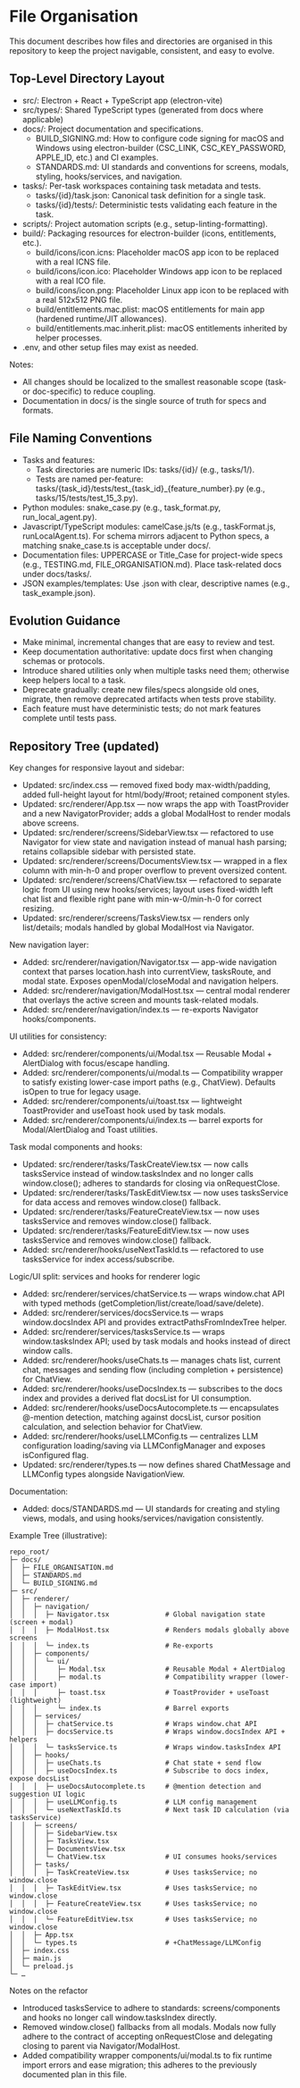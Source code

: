 # File Organisation

This document describes how files and directories are organised in this repository to keep the project navigable, consistent, and easy to evolve.

## Top-Level Directory Layout
- src/: Electron + React + TypeScript app (electron-vite)
- src/types/: Shared TypeScript types (generated from docs where applicable)
- docs/: Project documentation and specifications.
  - BUILD_SIGNING.md: How to configure code signing for macOS and Windows using electron-builder (CSC_LINK, CSC_KEY_PASSWORD, APPLE_ID, etc.) and CI examples.
  - STANDARDS.md: UI standards and conventions for screens, modals, styling, hooks/services, and navigation.
- tasks/: Per-task workspaces containing task metadata and tests.
  - tasks/{id}/task.json: Canonical task definition for a single task.
  - tasks/{id}/tests/: Deterministic tests validating each feature in the task.
- scripts/: Project automation scripts (e.g., setup-linting-formatting).
- build/: Packaging resources for electron-builder (icons, entitlements, etc.).
  - build/icons/icon.icns: Placeholder macOS app icon to be replaced with a real ICNS file.
  - build/icons/icon.ico: Placeholder Windows app icon to be replaced with a real ICO file.
  - build/icons/icon.png: Placeholder Linux app icon to be replaced with a real 512x512 PNG file.
  - build/entitlements.mac.plist: macOS entitlements for main app (hardened runtime/JIT allowances).
  - build/entitlements.mac.inherit.plist: macOS entitlements inherited by helper processes.
- .env, and other setup files may exist as needed.

Notes:
- All changes should be localized to the smallest reasonable scope (task- or doc-specific) to reduce coupling.
- Documentation in docs/ is the single source of truth for specs and formats.

## File Naming Conventions
- Tasks and features:
  - Task directories are numeric IDs: tasks/{id}/ (e.g., tasks/1/).
  - Tests are named per-feature: tasks/{task_id}/tests/test_{task_id}_{feature_number}.py (e.g., tasks/15/tests/test_15_3.py).
- Python modules: snake_case.py (e.g., task_format.py, run_local_agent.py).
- Javascript/TypeScript modules: camelCase.js/ts (e.g., taskFormat.js, runLocalAgent.ts). For schema mirrors adjacent to Python specs, a matching snake_case.ts is acceptable under docs/.
- Documentation files: UPPERCASE or Title_Case for project-wide specs (e.g., TESTING.md, FILE_ORGANISATION.md). Place task-related docs under docs/tasks/.
- JSON examples/templates: Use .json with clear, descriptive names (e.g., task_example.json).

## Evolution Guidance
- Make minimal, incremental changes that are easy to review and test.
- Keep documentation authoritative: update docs first when changing schemas or protocols.
- Introduce shared utilities only when multiple tasks need them; otherwise keep helpers local to a task.
- Deprecate gradually: create new files/specs alongside old ones, migrate, then remove deprecated artifacts when tests prove stability.
- Each feature must have deterministic tests; do not mark features complete until tests pass.

## Repository Tree (updated)
Key changes for responsive layout and sidebar:
- Updated: src/index.css — removed fixed body max-width/padding, added full-height layout for html/body/#root; retained component styles.
- Updated: src/renderer/App.tsx — now wraps the app with ToastProvider and a new NavigatorProvider; adds a global ModalHost to render modals above screens.
- Updated: src/renderer/screens/SidebarView.tsx — refactored to use Navigator for view state and navigation instead of manual hash parsing; retains collapsible sidebar with persisted state.
- Updated: src/renderer/screens/DocumentsView.tsx — wrapped in a flex column with min-h-0 and proper overflow to prevent oversized content.
- Updated: src/renderer/screens/ChatView.tsx — refactored to separate logic from UI using new hooks/services; layout uses fixed-width left chat list and flexible right pane with min-w-0/min-h-0 for correct resizing.
- Updated: src/renderer/screens/TasksView.tsx — renders only list/details; modals handled by global ModalHost via Navigator.

New navigation layer:
- Added: src/renderer/navigation/Navigator.tsx — app-wide navigation context that parses location.hash into currentView, tasksRoute, and modal state. Exposes openModal/closeModal and navigation helpers.
- Added: src/renderer/navigation/ModalHost.tsx — central modal renderer that overlays the active screen and mounts task-related modals.
- Added: src/renderer/navigation/index.ts — re-exports Navigator hooks/components.

UI utilities for consistency:
- Added: src/renderer/components/ui/Modal.tsx — Reusable Modal + AlertDialog with focus/escape handling.
- Added: src/renderer/components/ui/modal.ts — Compatibility wrapper to satisfy existing lower-case import paths (e.g., ChatView). Defaults isOpen to true for legacy usage.
- Added: src/renderer/components/ui/toast.tsx — lightweight ToastProvider and useToast hook used by task modals.
- Added: src/renderer/components/ui/index.ts — barrel exports for Modal/AlertDialog and Toast utilities.

Task modal components and hooks:
- Updated: src/renderer/tasks/TaskCreateView.tsx — now calls tasksService instead of window.tasksIndex and no longer calls window.close(); adheres to standards for closing via onRequestClose.
- Updated: src/renderer/tasks/TaskEditView.tsx — now uses tasksService for data access and removes window.close() fallback.
- Updated: src/renderer/tasks/FeatureCreateView.tsx — now uses tasksService and removes window.close() fallback.
- Updated: src/renderer/tasks/FeatureEditView.tsx — now uses tasksService and removes window.close() fallback.
- Added: src/renderer/hooks/useNextTaskId.ts — refactored to use tasksService for index access/subscribe.

Logic/UI split: services and hooks for renderer logic
- Added: src/renderer/services/chatService.ts — wraps window.chat API with typed methods (getCompletion/list/create/load/save/delete).
- Added: src/renderer/services/docsService.ts — wraps window.docsIndex API and provides extractPathsFromIndexTree helper.
- Added: src/renderer/services/tasksService.ts — wraps window.tasksIndex API; used by task modals and hooks instead of direct window calls.
- Added: src/renderer/hooks/useChats.ts — manages chats list, current chat, messages and sending flow (including completion + persistence) for ChatView.
- Added: src/renderer/hooks/useDocsIndex.ts — subscribes to the docs index and provides a derived flat docsList for UI consumption.
- Added: src/renderer/hooks/useDocsAutocomplete.ts — encapsulates @-mention detection, matching against docsList, cursor position calculation, and selection behavior for ChatView.
- Added: src/renderer/hooks/useLLMConfig.ts — centralizes LLM configuration loading/saving via LLMConfigManager and exposes isConfigured flag.
- Updated: src/renderer/types.ts — now defines shared ChatMessage and LLMConfig types alongside NavigationView.

Documentation:
- Added: docs/STANDARDS.md — UI standards for creating and styling views, modals, and using hooks/services/navigation consistently.

Example Tree (illustrative):
```
repo_root/
├─ docs/
│  ├─ FILE_ORGANISATION.md
│  ├─ STANDARDS.md
│  └─ BUILD_SIGNING.md
├─ src/
│  ├─ renderer/
│  │  ├─ navigation/
│  │  │  ├─ Navigator.tsx              # Global navigation state (screen + modal)
│  │  │  ├─ ModalHost.tsx              # Renders modals globally above screens
│  │  │  └─ index.ts                   # Re-exports
│  │  ├─ components/
│  │  │  └─ ui/
│  │  │     ├─ Modal.tsx               # Reusable Modal + AlertDialog
│  │  │     ├─ modal.ts                # Compatibility wrapper (lower-case import)
│  │  │     ├─ toast.tsx               # ToastProvider + useToast (lightweight)
│  │  │     └─ index.ts                # Barrel exports
│  │  ├─ services/
│  │  │  ├─ chatService.ts             # Wraps window.chat API
│  │  │  ├─ docsService.ts             # Wraps window.docsIndex API + helpers
│  │  │  └─ tasksService.ts            # Wraps window.tasksIndex API
│  │  ├─ hooks/
│  │  │  ├─ useChats.ts                # Chat state + send flow
│  │  │  ├─ useDocsIndex.ts            # Subscribe to docs index, expose docsList
│  │  │  ├─ useDocsAutocomplete.ts     # @mention detection and suggestion UI logic
│  │  │  ├─ useLLMConfig.ts            # LLM config management
│  │  │  └─ useNextTaskId.ts           # Next task ID calculation (via tasksService)
│  │  ├─ screens/
│  │  │  ├─ SidebarView.tsx
│  │  │  ├─ TasksView.tsx
│  │  │  ├─ DocumentsView.tsx
│  │  │  └─ ChatView.tsx               # UI consumes hooks/services
│  │  ├─ tasks/
│  │  │  ├─ TaskCreateView.tsx         # Uses tasksService; no window.close
│  │  │  ├─ TaskEditView.tsx           # Uses tasksService; no window.close
│  │  │  ├─ FeatureCreateView.tsx      # Uses tasksService; no window.close
│  │  │  └─ FeatureEditView.tsx        # Uses tasksService; no window.close
│  │  ├─ App.tsx
│  │  └─ types.ts                      # +ChatMessage/LLMConfig
│  ├─ index.css
│  ├─ main.js
│  └─ preload.js
└─ …
```

Notes on the refactor
- Introduced tasksService to adhere to standards: screens/components and hooks no longer call window.tasksIndex directly.
- Removed window.close() fallbacks from all modals. Modals now fully adhere to the contract of accepting onRequestClose and delegating closing to parent via Navigator/ModalHost.
- Added compatibility wrapper components/ui/modal.ts to fix runtime import errors and ease migration; this adheres to the previously documented plan in this file.
